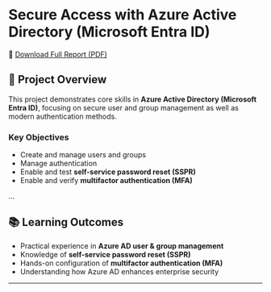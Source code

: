 
# Secure Access with Azure Active Directory (Microsoft Entra ID)

📄 [Download Full Report (PDF)](./Secure-Access-with-Azure-Active-Directory(Microsoft-EntraID).pdf)


## 📌 Project Overview
This project demonstrates core skills in **Azure Active Directory (Microsoft Entra ID)**, focusing on secure user and group management as well as modern authentication methods.

### Key Objectives
- Create and manage users and groups  
- Manage authentication  
- Enable and test **self-service password reset (SSPR)**  
- Enable and verify **multifactor authentication (MFA)**  

...

## 📚 Learning Outcomes
- Practical experience in **Azure AD user & group management**  
- Knowledge of **self-service password reset (SSPR)**  
- Hands-on configuration of **multifactor authentication (MFA)**  
- Understanding how Azure AD enhances enterprise security  

---
